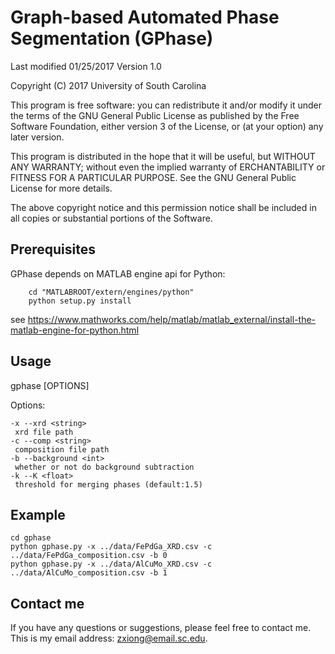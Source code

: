 # Graph-based Automated Phase Segmentation (GPhase)

Last modified 01/25/2017
Version 1.0

Copyright (C) 2017 University of South Carolina

This program is free software: you can redistribute it and/or modify
it under the terms of the GNU General Public License as published by
the Free Software Foundation, either version 3 of the License, or
(at your option) any later version.

This program is distributed in the hope that it will be useful,
but WITHOUT ANY WARRANTY; without even the implied warranty of
ERCHANTABILITY or FITNESS FOR A PARTICULAR PURPOSE. See the
GNU General Public License for more details.

The above copyright notice and this permission notice shall be included in
all copies or substantial portions of the Software.

## Prerequisites

GPhase depends on MATLAB engine api for Python:
```
    cd "MATLABROOT/extern/engines/python"
    python setup.py install
```
see https://www.mathworks.com/help/matlab/matlab_external/install-the-matlab-engine-for-python.html

## Usage

gphase [OPTIONS]

Options:
    
    -x --xrd <string>
     xrd file path
    -c --comp <string>
     composition file path
    -b --background <int>
     whether or not do background subtraction
    -k --K <float>
     threshold for merging phases (default:1.5)

## Example
```
cd gphase
python gphase.py -x ../data/FePdGa_XRD.csv -c ../data/FePdGa_composition.csv -b 0
python gphase.py -x ../data/AlCuMo_XRD.csv -c ../data/AlCuMo_composition.csv -b 1
```
## Contact me

If you have any questions or suggestions, please feel free to contact me. This is my email address: zxiong@email.sc.edu.
